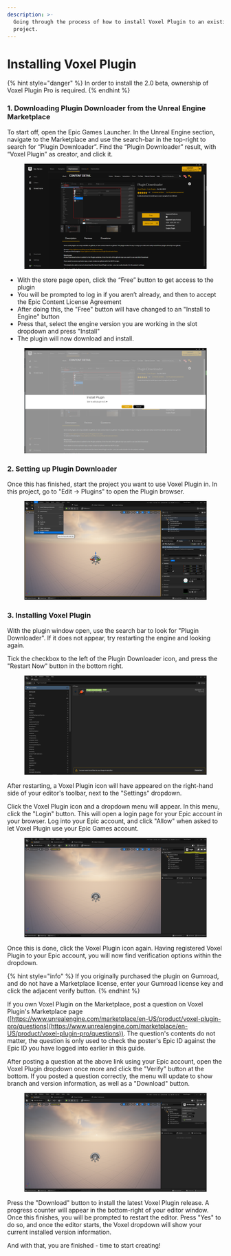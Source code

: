 ```yaml
---
description: >-
  Going through the process of how to install Voxel Plugin to an existing
  project.
---
```


# Installing Voxel Plugin

{% hint style="danger" %}
In order to install the 2.0 beta, ownership of Voxel Plugin Pro is required.
{% endhint %}

### 1. Downloading Plugin Downloader from the Unreal Engine Marketplace

To start off, open the Epic Games Launcher. In the Unreal Engine section, navigate to the Marketplace and use the search-bar in the top-right to search for “Plugin Downloader”. Find the “Plugin Downloader” result, with “Voxel Plugin” as creator, and click it.

<figure><img src="../.gitbook/assets/image (2) (1) (1) (1).png" alt=""><figcaption></figcaption></figure>

* With the store page open, click the “Free” button to get access to the plugin
* You will be prompted to log in if you aren’t already, and then to accept the Epic Content License Agreement
* After doing this, the "Free" button will have changed to an "Install to Engine" button
* Press that, select the engine version you are working in the slot dropdown and press "Install"
* The plugin will now download and install.&#x20;

<figure><img src="../.gitbook/assets/image (3) (1).png" alt=""><figcaption></figcaption></figure>

### 2. Setting up Plugin Downloader

Once this has finished, start the project you want to use Voxel Plugin in. In this project, go to "Edit -> Plugins" to open the Plugin browser.

<figure><img src="../.gitbook/assets/image (5) (1) (1) (1).png" alt=""><figcaption></figcaption></figure>

### 3. Installing Voxel Plugin

With the plugin window open, use the search bar to look for "Plugin Downloader". If it does not appear, try restarting the engine and looking again.

Tick the checkbox to the left of the Plugin Downloader icon, and press the "Restart Now" button in the bottom right.

<figure><img src="../.gitbook/assets/image (7) (1) (1).png" alt=""><figcaption></figcaption></figure>

After restarting, a Voxel Plugin icon will have appeared on the right-hand side of your editor's toolbar, next to the "Settings" dropdown.&#x20;

Click the Voxel Plugin icon and a dropdown menu will appear. In this menu, click the "Login" button. This will open a login page for your Epic account in your browser. Log into your Epic account, and click "Allow" when asked to let Voxel Plugin use your Epic Games account.

<figure><img src="../.gitbook/assets/image (2) (1) (2) (1).png" alt=""><figcaption></figcaption></figure>

Once this is done, click the Voxel Plugin icon again. Having registered Voxel Plugin to your Epic account, you will now find verification options within the dropdown.&#x20;

{% hint style="info" %}
If you originally purchased the plugin on Gumroad, and do not have a Marketplace license, enter your Gumroad license key and click the adjacent verify button.&#x20;
{% endhint %}

If you own Voxel Plugin on the Marketplace, post a question on Voxel Plugin's Marketplace page ([https://www.unrealengine.com/marketplace/en-US/product/voxel-plugin-pro/questions](https://www.unrealengine.com/marketplace/en-US/product/voxel-plugin-pro/questions)). The question's contents do not matter, the question is only used to check the poster's Epic ID against the Epic ID you have logged into earlier in this guide.

After posting a question at the above link using your Epic account, open the Voxel Plugin dropdown once more and click the "Verify" button at the bottom. If you posted a question correctly, the menu will update to show branch and version information, as well as a "Download" button.

<figure><img src="../.gitbook/assets/image (1) (1) (1) (1) (1).png" alt=""><figcaption></figcaption></figure>

Press the "Download" button to install the latest Voxel Plugin release. A progress counter will appear in the bottom-right of your editor window. Once this finishes, you will be prompted to restart the editor. Press "Yes" to do so, and once the editor starts, the Voxel dropdown will show your current installed version information.

And with that, you are finished - time to start creating!
